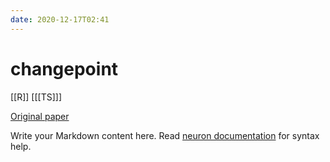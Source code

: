 ```yaml
---
date: 2020-12-17T02:41
---
```


# changepoint

[[R]]
[[[TS]]]

[Original paper](https://www.google.com/url?client=internal-element-cse&cx=010923144343702598753:ytmhf29mf3u&q=https://www.jstatsoft.org/v58/i03/paper&sa=U&ved=2ahUKEwj0yc3AwdTtAhUGv54KHVwYCOUQFjAFegQIDxAC&usg=AOvVaw1fyOX2DZVvY7IaFKl_pBMC)

Write your Markdown content here. Read [neuron documentation](https://neuron.zettel.page/2011404.html) for syntax help.

